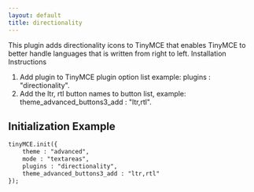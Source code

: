 ```yaml
---
layout: default
title: directionality
---
```


This plugin adds directionality icons to TinyMCE that enables TinyMCE to better handle languages that is written from right to left. Installation Instructions

1.  Add plugin to TinyMCE plugin option list example: plugins : "directionality".
2.  Add the ltr, rtl button names to button list, example: theme_advanced_buttons3_add : "ltr,rtl".

## Initialization Example

```html
tinyMCE.init({
	theme : "advanced",
	mode : "textareas",
	plugins : "directionality",
	theme_advanced_buttons3_add : "ltr,rtl"
});

```